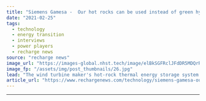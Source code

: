 ```yaml
---
title: "Siemens Gamesa -  Our hot rocks can be used instead of green hydrogen for zero-emissions industrial heat"
date: "2021-02-25"
tags: 
  - technology
  - energy transition
  - interviews
  - power players
  - recharge news
source: "recharge news"
image_url: "https://images-global.nhst.tech/image/elBkSGFRclJFdDR5MDQrR2VzbjJVVm5hS1Q0QThPNFg3RWczR1llcDNoOD0=/nhst/binary/5bd25b33e8fa0931de94d58949291c57"
image_fp: "/assets/img/post_thumbnails/26.jpg"
lead: "The wind turbine maker's hot-rock thermal energy storage system has attracted huge interest from heavy industry, the head of the programme tells Leigh Collins"
article_url: "https://www.rechargenews.com/technology/siemens-gamesa-our-hot-rocks-can-be-used-instead-of-green-hydrogen-for-zero-emissions-industrial-heat/2-1-969568"
---
```


---
